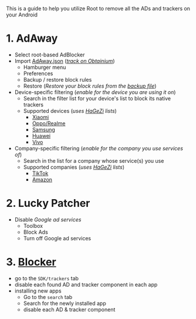 This is a guide to help you utilize Root to remove all the ADs and trackers on your Android

# 1. AdAway
- Select root-based AdBlocker
- Import [AdAway.json](https://github.com/DestroyerBDT/tracKick/releases/latest/download/AdAway.json) (*[track on Obtainium](https://apps.obtainium.imranr.dev/redirect?r=obtainium://app/%7B%22id%22%3A%22748145273%22%2C%22url%22%3A%22https%3A%2F%2Fgithub.com%2FDestroyerBDT%2FtracKick%22%2C%22author%22%3A%22DestroyerBDT%22%2C%22name%22%3A%22tracKick%22%2C%22preferredApkIndex%22%3A0%2C%22additionalSettings%22%3A%22%7B%5C%22includePrereleases%5C%22%3Afalse%2C%5C%22fallbackToOlderReleases%5C%22%3Atrue%2C%5C%22filterReleaseTitlesByRegEx%5C%22%3A%5C%22%5C%22%2C%5C%22filterReleaseNotesByRegEx%5C%22%3A%5C%22%5C%22%2C%5C%22verifyLatestTag%5C%22%3Afalse%2C%5C%22dontSortReleasesList%5C%22%3Afalse%2C%5C%22useLatestAssetDateAsReleaseDate%5C%22%3Afalse%2C%5C%22releaseTitleAsVersion%5C%22%3Afalse%2C%5C%22trackOnly%5C%22%3Atrue%2C%5C%22versionExtractionRegEx%5C%22%3A%5C%22%5C%22%2C%5C%22matchGroupToUse%5C%22%3A%5C%22%5C%22%2C%5C%22versionDetection%5C%22%3Atrue%2C%5C%22releaseDateAsVersion%5C%22%3Afalse%2C%5C%22useVersionCodeAsOSVersion%5C%22%3Afalse%2C%5C%22apkFilterRegEx%5C%22%3A%5C%22%5C%22%2C%5C%22invertAPKFilter%5C%22%3Afalse%2C%5C%22autoApkFilterByArch%5C%22%3Afalse%2C%5C%22appName%5C%22%3A%5C%22tracKick%5C%22%2C%5C%22shizukuPretendToBeGooglePlay%5C%22%3Afalse%2C%5C%22allowInsecure%5C%22%3Afalse%2C%5C%22exemptFromBackgroundUpdates%5C%22%3Afalse%2C%5C%22skipUpdateNotifications%5C%22%3Afalse%2C%5C%22about%5C%22%3A%5C%22%5C%22%2C%5C%22refreshBeforeDownload%5C%22%3Afalse%7D%22%2C%22overrideSource%22%3A%22GitHub%22%7D)*)
  - Hamburger menu
  - Preferences
  - Backup / restore block rules
  - Restore (*Restore your block rules from the [backup file](https://github.com/DestroyerBDT/tracKick/releases/latest/download/AdAway.json)*)
- Device-specific filtering (*enable for the device you are using it on*)
  - Search in the filter list for your device's list to block its native trackers
  - Supported devices (*uses [HaGeZi](https://github.com/hagezi/dns-blocklists) lists*)
     - [Xiaomi](https://raw.githubusercontent.com/hagezi/dns-blocklists/main/hosts/native.xiaomi.txt)
     - [Oppo/Realme](https://raw.githubusercontent.com/hagezi/dns-blocklists/main/hosts/native.oppo-realme.txt)
     - [Samsung](https://raw.githubusercontent.com/hagezi/dns-blocklists/main/hosts/native.samsung.txt)
     - [Huawei](https://raw.githubusercontent.com/hagezi/dns-blocklists/main/domains/native.huawei.txt)
     - [Vivo](https://raw.githubusercontent.com/hagezi/dns-blocklists/main/hosts/native.vivo.txt)
- Company-specific filtering (*enable for the company you use services of*)
  - Search in the list for a company whose service(s) you use
  - Supported companies (*uses [HaGeZi](https://github.com/hagezi/dns-blocklists) lists*)
     - [TikTok](https://raw.githubusercontent.com/hagezi/dns-blocklists/main/domains/native.tiktok.extended.txt)
     - [Amazon](https://raw.githubusercontent.com/hagezi/dns-blocklists/main/domains/native.amazon.txt)
# 2. Lucky Patcher
- Disable *Google ad services*
   - Toolbox
   - Block Ads
   - Turn off Google ad services
# 3. [Blocker](<https://f-droid.org/packages/com.merxury.blocker>)
- go to the `SDK/trackers` tab
- disable each found AD and tracker component in each app
- installing new apps
  - Go to the `search` tab
  - Search for the newly installed app
  - disable each AD & tracker component
